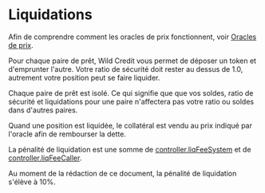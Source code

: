 # Liquidations

Afin de comprendre comment les oracles de prix fonctionnent, voir [Oracles de prix](price-oracles.md).

Pour chaque paire de prêt, Wild Credit vous permet de déposer un token et d'emprunter l'autre. Votre ratio de sécurité doit rester au dessus de 1.0, autrement votre position peut se faire liquider.

Chaque paire de prêt est isolé. Ce qui signifie que que vos soldes, ratio de sécurité et liquidations pour une paire n'affectera pas votre ratio ou soldes dans d'autres paires.

Quand une position est liquidée, le collatéral est vendu au prix indiqué par l'oracle afin de rembourser la dette.

La pénalité de liquidation est une somme de [controller.liqFeeSystem](../contract-docs/controller.md#liqfeesystem) et de [controller.liqFeeCaller](../contract-docs/controller.md#liqfeecaller).

Au moment de la rédaction de ce document, la pénalité de liquidation s'élève à 10%.

